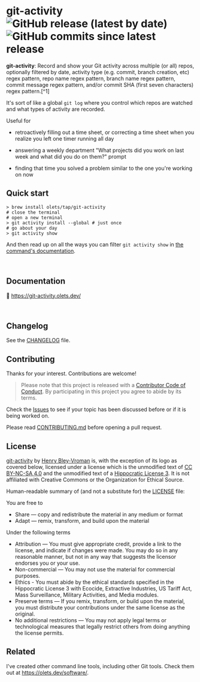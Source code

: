 # git-activity ![GitHub release (latest by date)](https://img.shields.io/github/v/release/olets/git-activity) ![GitHub commits since latest release](https://img.shields.io/github/commits-since/olets/git-activity/latest)

**git-activity**: Record and show your Git activity across multiple (or all) repos, optionally filtered by date, activity type (e.g. commit, branch creation, etc) regex pattern, repo name regex pattern, branch name regex pattern, commit message regex pattern, and/or commit SHA (first seven characters) regex pattern.[^1]

It's sort of like a global `git log` where you control which repos are watched and what types of activity are recorded. 

Useful for

- retroactively filling out a time sheet, or correcting a time sheet when you realize you left one timer running all day

- answering a weekly department "What projects did you work on last week and what did you do on them?" prompt

- finding that time you solved a problem similar to the one you're working on now

## Quick start

```shell
> brew install olets/tap/git-activity
# close the terminal
# open a new terminal
> git activity install --global # just once
# go about your day
> git activity show
```

And then read up on all the ways you can filter `git activity show` in [the command's documentation](https://git-activity.olets.dev/show).

&nbsp;

## Documentation

📖 https://git-activity.olets.dev/

&nbsp;

## Changelog

See the [CHANGELOG](CHANGELOG.md) file.

## Contributing

Thanks for your interest. Contributions are welcome!

> Please note that this project is released with a [Contributor Code of Conduct](CODE_OF_CONDUCT.md). By participating in this project you agree to abide by its terms.

Check the [Issues](https://github.com/olets/git-activity/issues) to see if your topic has been discussed before or if it is being worked on.

Please read [CONTRIBUTING.md](CONTRIBUTING.md) before opening a pull request.

## License

<a href="https://www.github.com/olets/git-activity">git-activity</a> by <a href="https://olets.dev">Henry Bley-Vroman</a> is, with the exception of its logo as covered below, licensed under a license which is the unmodified text of <a href="https://creativecommons.org/licenses/by-nc-sa/4.0">CC BY-NC-SA 4.0</a> and the unmodified text of a <a href="https://firstdonoharm.dev/build?modules=eco,extr,media,mil,sv,usta">Hippocratic License 3</a>. It is not affiliated with Creative Commons or the Organization for Ethical Source.

Human-readable summary of (and not a substitute for) the [LICENSE](LICENSE) file:

You are free to

- Share — copy and redistribute the material in any medium or format
- Adapt — remix, transform, and build upon the material

Under the following terms

- Attribution — You must give appropriate credit, provide a link to the license, and indicate if changes were made. You may do so in any reasonable manner, but not in any way that suggests the licensor endorses you or your use.
- Non-commercial — You may not use the material for commercial purposes.
- Ethics - You must abide by the ethical standards specified in the Hippocratic License 3 with Ecocide, Extractive Industries, US Tariff Act, Mass Surveillance, Military Activities, and Media modules.
- Preserve terms — If you remix, transform, or build upon the material, you must distribute your contributions under the same license as the original.
- No additional restrictions — You may not apply legal terms or technological measures that legally restrict others from doing anything the license permits.

## Related

I've created other command line tools, including other Git tools. Check them out at <https://olets.dev/software/>.
